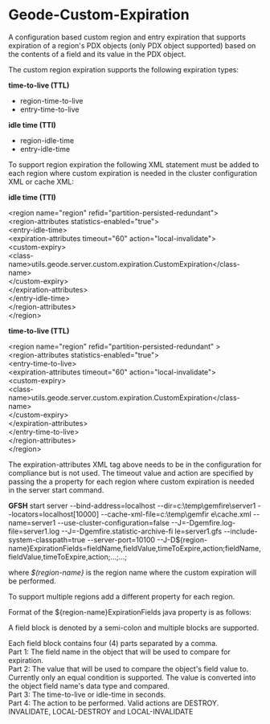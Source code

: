 # Geode-Custom-Expiration

A configuration based custom region and entry expiration that supports expiration of a region's PDX objects (only PDX object supported)  based on the contents of a field and its value in the PDX object.

The custom region expiration supports the following expiration types:

  **time-to-live (TTL)**
  - region-time-to-live 
  - entry-time-to-live
  
  **idle time (TTI)**
  - region-idle-time 
  - entry-idle-time

To support region expiration the following XML statement must be added to each region where custom expiration is needed in the cluster configuration XML or cache XML:

**idle time (TTI)**

<region name="region" refid="partition-persisted-redundant"\>  
  <region-attributes statistics-enabled="true"\>  
    <entry-idle-time\>  
      <expiration-attributes timeout="60" action="local-invalidate"\>  
        <custom-expiry\>  
          <class-name\>utils.geode.server.custom.expiration.CustomExpiration</class-name\>   
        </custom-expiry\>  
      </expiration-attributes\>  
    </entry-idle-time\>  
  </region-attributes\>  
</region\>  

**time-to-live (TTL)**

<region name="region" refid="partition-persisted-redundant" \>  
  <region-attributes statistics-enabled="true"\>  
    <entry-time-to-live\>  
      <expiration-attributes timeout="60" action="local-invalidate"\>  
        <custom-expiry\>  
          <class-name\>utils.geode.server.custom.expiration.CustomExpiration</class-name\>  
        </custom-expiry\>  
      </expiration-attributes\>  
    </entry-time-to-live\>  
  </region-attributes\>  
</region\>  


The expiration-attributes XML tag above needs to be in the configuration for compliance but is not used. The timeout value and action are specified by passing the a property for each region where custom expiration is needed in the server start command.

**GFSH**
start server --bind-address=localhost --dir=c:\temp\gemfire\server1 --locators=localhost[10000] --cache-xml-file=c:\temp\gemfir
e\cache.xml --name=server1 --use-cluster-configuration=false --J=-Dgemfire.log-file=server1.log --J=-Dgemfire.statistic-archive-fi
le=server1.gfs --include-system-classpath=true --server-port=10100 
--J-D${region-name}ExpirationFields=fieldName,fieldValue,timeToExpire,action;fieldName,fieldValue,timeToExpire,action;...;...;

where *$(region-name}* is the region name where the custom expiration will be performed.

To support multiple regions add a different property for each region.

Format of the ${region-name}ExpirationFields java property is as follows:

   A field block is denoted by a semi-colon and multiple blocks are supported. 

   Each field block contains four (4) parts separated by a comma.   
      Part 1: The field name in the object that will be used to compare for expiration.  
      Part 2: The value that will be used to compare the object's field value to. Currently only an equal condition is supported. The                                value is converted into the object field name's data type and compared.  
      Part 3: The time-to-live or idle-time in seconds.  
      Part 4: The action to be performed. Valid actions are DESTROY. INVALIDATE, LOCAL-DESTROY and LOCAL-INVALIDATE  
